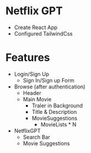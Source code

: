 # Netflix GPT

- Create React App
- Configured TailwindCss

# Features

- Login/Sign Up
  - Sign In/Sign up Form
- Browse (after authentication)
  - Header
  - Main Movie
    - Traler in Background
    - Title & Description
    - MovieSuggestions
      - MovieLists \* N
- NetflixGPT
  - Search Bar
  - Movie Suggestions
